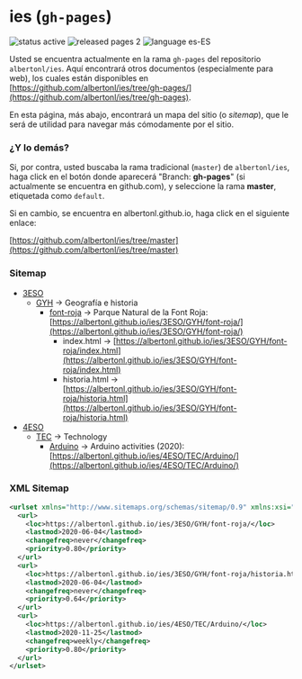 # ies (`gh-pages`)

![status active](https://img.shields.io/badge/status-active-brightgreen.svg) ![released pages 2](https://img.shields.io/badge/released%20pages-2-orange.svg) ![language es-ES](https://img.shields.io/badge/language-es--ES-red.svg)

Usted se encuentra actualmente en la rama `gh-pages` del repositorio `albertonl/ies`. Aquí encontrará otros documentos (especialmente para web), los cuales están disponibles en [https://github.com/albertonl/ies/tree/gh-pages/](https://github.com/albertonl/ies/tree/gh-pages).

En esta página, más abajo, encontrará un mapa del sitio (o _sitemap_), que le será de utilidad para navegar más cómodamente por el sitio.

### ¿Y lo demás?

Si, por contra, usted buscaba la rama tradicional (`master`) de `albertonl/ies`, haga click en el botón donde aparecerá "Branch: **gh-pages**" (si actualmente se encuentra en github.com), y seleccione la rama **master**, etiquetada como `default`.

Si en cambio, se encuentra en albertonl.github.io, haga click en el siguiente enlace:

[https://github.com/albertonl/ies/tree/master](https://github.com/albertonl/ies/tree/master)

### Sitemap

- [3ESO](https://github.com/albertonl/ies/tree/gh-pages/3ESO/)
  - [GYH](https://github.com/albertonl/ies/tree/gh-pages/3ESO/GYH) → Geografía e historia
    - [font-roja](https://github.com/albertonl/ies/tree/gh-pages/3ESO/GYH/font-roja) → Parque Natural de la Font Roja: [https://albertonl.github.io/ies/3ESO/GYH/font-roja/](https://albertonl.github.io/ies/3ESO/GYH/font-roja/)
      - index.html → [https://albertonl.github.io/ies/3ESO/GYH/font-roja/index.html](https://albertonl.github.io/ies/3ESO/GYH/font-roja/index.html)
      - historia.html → [https://albertonl.github.io/ies/3ESO/GYH/font-roja/historia.html](https://albertonl.github.io/ies/3ESO/GYH/font-roja/historia.html)
- [4ESO](https://github.com/albertonl/ies/tree/gh-pages/4ESO/)
  - [TEC](https://github.com/albertonl/ies/tree/gh-pages/4ESO/TEC) → Technology
    - [Arduino](https://github.com/albertonl/ies/tree/gh-pages/4ESO/TEC/Arduino) → Arduino activities (2020): [https://albertonl.github.io/ies/4ESO/TEC/Arduino/](https://albertonl.github.io/ies/4ESO/TEC/Arduino/)

### XML Sitemap

```xml
<urlset xmlns="http://www.sitemaps.org/schemas/sitemap/0.9" xmlns:xsi="http://www.w3.org/2001/XMLSchema-instance" xsi:schemaLocation="http://www.sitemaps.org/schemas/sitemap/0.9 http://www.sitemaps.org/schemas/sitemap/0.9/sitemap.xsd">
  <url>
    <loc>https://albertonl.github.io/ies/3ESO/GYH/font-roja/</loc>
    <lastmod>2020-06-04</lastmod>
    <changefreq>never</changefreq>
    <priority>0.80</priority>
  </url>
  <url>
    <loc>https://albertonl.github.io/ies/3ESO/GYH/font-roja/historia.html</loc>
    <lastmod>2020-06-04</lastmod>
    <changefreq>never</changefreq>
    <priority>0.64</priority>
  </url>
  <url>
    <loc>https://albertonl.github.io/ies/4ESO/TEC/Arduino/</loc>
    <lastmod>2020-11-25</lastmod>
    <changefreq>weekly</changefreq>
    <priority>0.80</priority>
  </url>
</urlset>
```

